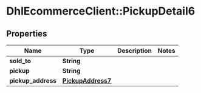 # DhlEcommerceClient::PickupDetail6

## Properties
Name | Type | Description | Notes
------------ | ------------- | ------------- | -------------
**sold_to** | **String** |  |
**pickup** | **String** |  |
**pickup_address** | [**PickupAddress7**](PickupAddress7.md) |  |



